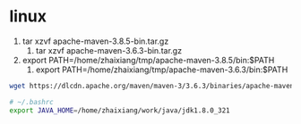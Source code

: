 <!--
 * @Author: zhaix
 * @Date: 2022-04-02 17:24:10
 * @LastEditTime: 2022-04-19 13:02:49
 * @LastEditors: Do not edit
 * @FilePath: \goodstudy\code\java\setup\maven\linux.md
 * @Description: 
-->

# linux
1. tar xzvf apache-maven-3.8.5-bin.tar.gz
   1. tar xzvf apache-maven-3.6.3-bin.tar.gz
2. export PATH=/home/zhaixiang/tmp/apache-maven-3.8.5/bin:$PATH
   1. export PATH=/home/zhaixiang/tmp/apache-maven-3.6.3/bin:$PATH

```sh
wget https://dlcdn.apache.org/maven/maven-3/3.6.3/binaries/apache-maven-3.6.3-bin.tar.gz

# ~/.bashrc
export JAVA_HOME=/home/zhaixiang/work/java/jdk1.8.0_321

```